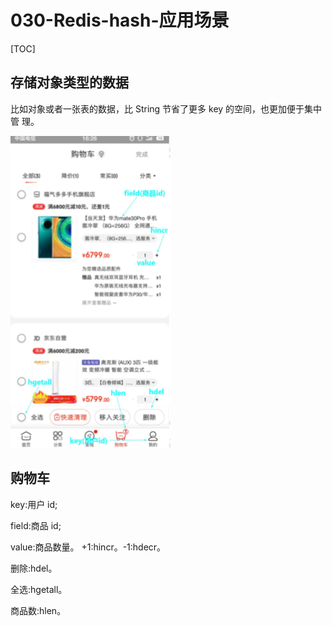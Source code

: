 # 030-Redis-hash-应用场景

[TOC]

## 存储对象类型的数据

比如对象或者一张表的数据，比 String 节省了更多 key 的空间，也更加便于集中管 理。

![image-20200805171843836](../../../../assets/image-20200805171843836.png)

## 购物车

key:用户 id;

field:商品 id;

value:商品数量。 +1:hincr。-1:hdecr。

删除:hdel。

全选:hgetall。

商品数:hlen。

